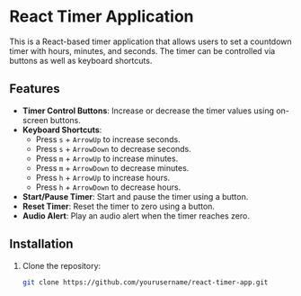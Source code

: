 # React Timer Application

This is a React-based timer application that allows users to set a countdown timer with hours, minutes, and seconds. The timer can be controlled via buttons as well as keyboard shortcuts.

## Features

- **Timer Control Buttons**: Increase or decrease the timer values using on-screen buttons.
- **Keyboard Shortcuts**: 
  - Press `s` + `ArrowUp` to increase seconds.
  - Press `s` + `ArrowDown` to decrease seconds.
  - Press `m` + `ArrowUp` to increase minutes.
  - Press `m` + `ArrowDown` to decrease minutes.
  - Press `h` + `ArrowUp` to increase hours.
  - Press `h` + `ArrowDown` to decrease hours.
- **Start/Pause Timer**: Start and pause the timer using a button.
- **Reset Timer**: Reset the timer to zero using a button.
- **Audio Alert**: Play an audio alert when the timer reaches zero.

## Installation

1. Clone the repository:
   ```bash
   git clone https://github.com/yourusername/react-timer-app.git
